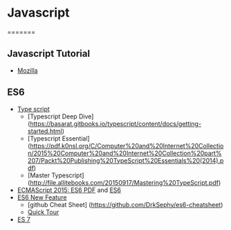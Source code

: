 # Javascript
=======

## Javascript Tutorial
- [Mozilla](https://developer.mozilla.org/zh-CN/docs/Web/JavaScript/A_re-introduction_to_JavaScript)


## ES6
- [Type script](https://www.typescriptlang.org/)
    - [Typescript Deep Dive] (https://basarat.gitbooks.io/typescript/content/docs/getting-started.html)
    - [Typescript Essential] (https://pdf.k0nsl.org/C/Computer%20and%20Internet%20Collection/2015%20Computer%20and%20Internet%20Collection%20part%207/Packt%20Publishing%20TypeScript%20Essentials%20(2014).pdf)
    - [Master Typescript] (http://file.allitebooks.com/20150917/Mastering%20TypeScript.pdf)
- [ECMAScript 2015: ES6 PDF](http://www.ecma-international.org/ecma-262/6.0/ECMA-262.pdf) and [ES6](http://www.ecma-international.org/ecma-262/6.0/)
- [ES6 New Feature](http://es6-features.org/)
    - [github Cheat Sheet] (https://github.com/DrkSephy/es6-cheatsheet)
    - [Quick Tour](http://jamesknelson.com/es6-the-bits-youll-actually-use/)
- [ES 7](http://www.ecma-international.org/ecma-262/7.0/index.html)


